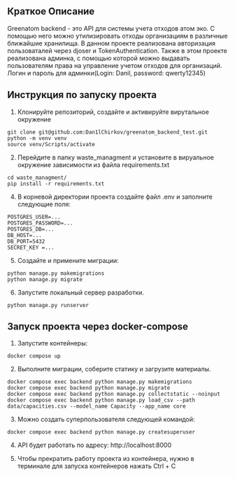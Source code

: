 ## Краткое Описание

Greenatom backend - это API для системы учета отходов атом эко.
С помощью него можно утилизировать отходы организациям в различные ближайшие хранилища. В данном проекте реализована авторизация пользоваталей через djoser и TokenAuthentication.
Также в этом проекте реализована админка, с помощью которой можно выдавать пользователям права на управление учетом отходов для организаций. Логин и пароль для админки(Login: Danil, password: qwerty12345)

## Инструкция по запуску проекта

1. Клонируйте репозиторий, создайте и активируйте вирутальное окружение

```
git clone git@github.com:Dan1lChirkov/greenatom_backend_test.git
python -m venv venv
source venv/Scripts/activate
```

2. Перейдите в папку waste_managment и установите в вируальное окружение зависимости из файла requirements.txt

```
cd waste_managment/
pip install -r requirements.txt
```

4. В корневой директории проекта создайте файл .env и заполните следующие поля:

```
POSTGRES_USER=...
POSTGRES_PASSWORD=...
POSTGRES_DB=...
DB_HOST=...
DB_PORT=5432
SECRET_KEY =...
```

5. Создайте и примените миграции:

```
python manage.py makemigrations
python manage.py migrate
```

6. Запустите локальный сервер разработки.

```
python manage.py runserver
```

## Запуск проекта через docker-compose

1. Запустите контейнеры:

```
docker compose up
```

2. Выполните миграции, соберите статику и загрузите материалы.

```
docker compose exec backend python manage.py makemigrations
docker compose exec backend python manage.py migrate
docker compose exec backend python manage.py collectstatic --noinput
docker compose exec backend python manage.py load_csv --path data/capacities.csv --model_name Capacity --app_name core
```

3. Можно создать суперпользователя следующей командой:

```
docker compose exec backend python manage.py createsuperuser
```

4. API будет работать по адресу: http://localhost:8000

5. Чтобы прекратить работу проекта из контейнера, нужно в терминале для запуска контейнеров нажать Ctrl + C